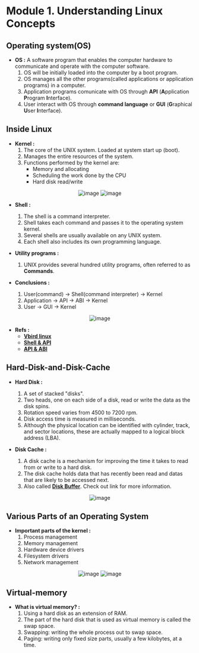 # Module **1.**  Understanding Linux Concepts

## Operating system(OS)
* __OS :__   A software program that enables the computer hardware to communicate and operate with the computer software.
  1. OS will be initially loaded into the computer by a boot program.
  2. OS manages all the other programs(called applications or application programs) in a computer.
  3. Application programs comunicate with OS through **API** (**A**pplication **P**rogram **I**nterface).
  4. User interact with OS through **command language** or **GUI** (**G**raphical **U**ser **I**nterface).
  
## Inside Linux
* __Kernel :__
  1. The core of the UNIX system. Loaded at system start up (boot).
  2. Manages the entire resources of the system.
  3. Functions performed by the kernel are:
      * Memory and allocating
      * Scheduling the work done by the CPU
      * Hard disk read/write
  
<div align=center>

![image](http://linux.vbird.org/linux_basic/0320bash/0320bash_1.jpg)
![image](http://linux.vbird.org/linux_basic/0320bash/0320bash_2.jpg)    

</div>

* __Shell :__
  1. The shell is a command interpreter.
  2. Shell takes each command and passes it to the operating system kernel.
  3. Several shells are usually available on any UNIX system. 
  4. Each shell also includes its own programming language. 
  
* __Utility programs :__
  1. UNIX provides several hundred utility programs, often referred to as **Commands**. 
  
* __Conclusions :__
  1. User(command) -> Shell(command interpreter) -> Kernel
  2. Application -> API -> ABI -> Kernel
  3. User -> GUI -> Kernel

<div align=center>

![image](http://docplayer.net/docs-images/26/9385319/images/70-0.png)

</div>

* __Refs :__ 
  * [__Vbird linux__][0]
  * [__Shell & API__][1]
  * [__API & ABI__][2]

[0]: http://linux.vbird.org/linux_basic/0320bash/0320bash-fc4.php
[1]: https://www.quora.com/What-is-the-difference-between-a-kernel-and-shell
[2]: http://gaocegege.com/Blog/csp/xen-kvm


## Hard-Disk-and-Disk-Cache
* __Hard Disk :__
  1. A set of stacked "disks".
  2. Two heads, one on each side of a disk, read or write the data as the disk spins. 
  3. Rotation speed varies from 4500 to 7200 rpm. 
  4. Disk access time is measured in milliseconds.
  5. Although the physical location can be identified with cylinder, track, and sector locations, these are actually mapped to a logical block address (LBA).
  
* __Disk Cache :__
  1. A disk cache is a mechanism for improving the time it takes to read from or write to a hard disk.
  2. The disk cache holds data that has recently been read and datas that are likely to be accessed next.
  3. Also called [**Disk Buffer**][3]. Check out link for more information.

<div align=center>

![image](https://upload.wikimedia.org/wikipedia/commons/thumb/3/3d/WD5000AAKX_16MB_Buffer.jpg/220px-WD5000AAKX_16MB_Buffer.jpg)

</div>

[3]: https://zh.wikipedia.org/wiki/%E7%A3%81%E7%9B%98%E7%BC%93%E5%AD%98

## Various Parts of an Operating System
* __Important parts of the kernel :__
  1. Process management
  2. Memory management
  3. Hardware device drivers
  4. Filesystem drivers
  5. Network management

<div align=center>

![image](https://github.com/alonzo3569/Linux/tree/master/Img/M1_Linux_kernel_function.png)
![image](http://linux.vbird.org/linux_basic/0110whatislinux/os_01.gif)

</div>
  
## Virtual-memory
* __What is virtual memory? :__
  1. Using a hard disk as an extension of RAM.
  2. The part of the hard disk that is used as virtual memory is called the swap space.
  3. Swapping: writing the whole process out to swap space.
  4. Paging: writing only fixed size parts, usually a few kilobytes, at a time.
